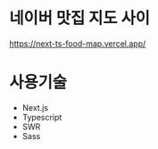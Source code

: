 # 네이버 맛집 지도 사이
https://next-ts-food-map.vercel.app/

# 사용기술
- Next.js
- Typescript
- SWR
- Sass


<!-- # 간단한 설명


# 느낀점, 알게된점, 나의 생각 -->






